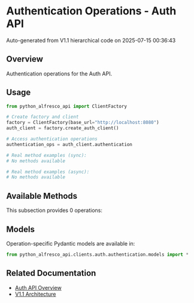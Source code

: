 # Authentication Operations - Auth API

Auto-generated from V1.1 hierarchical code on 2025-07-15 00:36:43

## Overview

Authentication operations for the Auth API.

## Usage

```python
from python_alfresco_api import ClientFactory

# Create factory and client
factory = ClientFactory(base_url="http://localhost:8080")
auth_client = factory.create_auth_client()

# Access authentication operations
authentication_ops = auth_client.authentication

# Real method examples (sync):
# No methods available

# Real method examples (async):
# No methods available
```

## Available Methods

This subsection provides 0 operations:

## Models

Operation-specific Pydantic models are available in:
```python
from python_alfresco_api.clients.auth.authentication.models import *
```

## Related Documentation

- [Auth API Overview](../auth_api.md)
- [V1.1 Architecture](../../clients_doc.md)
